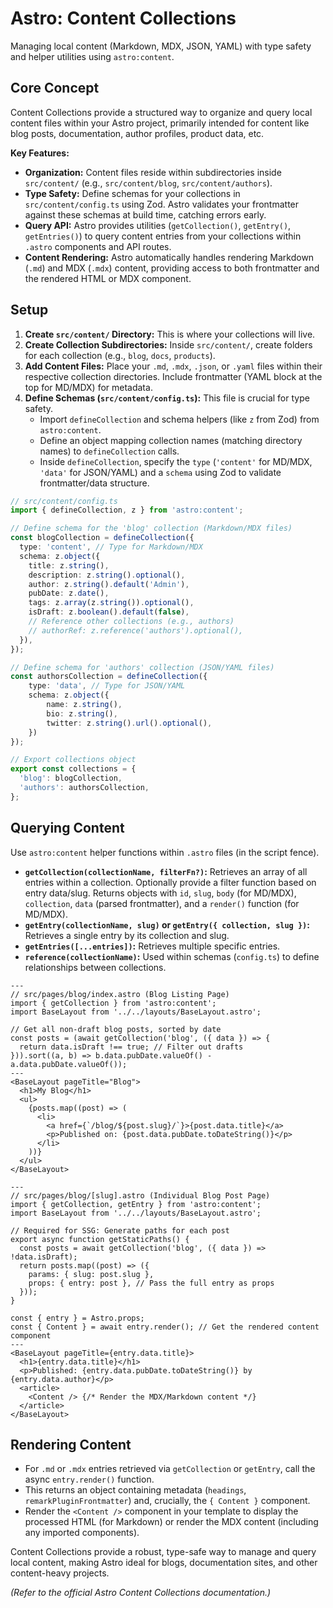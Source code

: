 # Astro: Content Collections

Managing local content (Markdown, MDX, JSON, YAML) with type safety and helper utilities using `astro:content`.

## Core Concept

Content Collections provide a structured way to organize and query local content files within your Astro project, primarily intended for content like blog posts, documentation, author profiles, product data, etc.

**Key Features:**

*   **Organization:** Content files reside within subdirectories inside `src/content/` (e.g., `src/content/blog`, `src/content/authors`).
*   **Type Safety:** Define schemas for your collections in `src/content/config.ts` using Zod. Astro validates your frontmatter against these schemas at build time, catching errors early.
*   **Query API:** Astro provides utilities (`getCollection()`, `getEntry()`, `getEntries()`) to query content entries from your collections within `.astro` components and API routes.
*   **Content Rendering:** Astro automatically handles rendering Markdown (`.md`) and MDX (`.mdx`) content, providing access to both frontmatter and the rendered HTML or MDX component.

## Setup

1.  **Create `src/content/` Directory:** This is where your collections will live.
2.  **Create Collection Subdirectories:** Inside `src/content/`, create folders for each collection (e.g., `blog`, `docs`, `products`).
3.  **Add Content Files:** Place your `.md`, `.mdx`, `.json`, or `.yaml` files within their respective collection directories. Include frontmatter (YAML block at the top for MD/MDX) for metadata.
4.  **Define Schemas (`src/content/config.ts`):** This file is crucial for type safety.
    *   Import `defineCollection` and schema helpers (like `z` from Zod) from `astro:content`.
    *   Define an object mapping collection names (matching directory names) to `defineCollection` calls.
    *   Inside `defineCollection`, specify the `type` (`'content'` for MD/MDX, `'data'` for JSON/YAML) and a `schema` using Zod to validate frontmatter/data structure.

```typescript
// src/content/config.ts
import { defineCollection, z } from 'astro:content';

// Define schema for the 'blog' collection (Markdown/MDX files)
const blogCollection = defineCollection({
  type: 'content', // Type for Markdown/MDX
  schema: z.object({
    title: z.string(),
    description: z.string().optional(),
    author: z.string().default('Admin'),
    pubDate: z.date(),
    tags: z.array(z.string()).optional(),
    isDraft: z.boolean().default(false),
    // Reference other collections (e.g., authors)
    // authorRef: z.reference('authors').optional(),
  }),
});

// Define schema for 'authors' collection (JSON/YAML files)
const authorsCollection = defineCollection({
    type: 'data', // Type for JSON/YAML
    schema: z.object({
        name: z.string(),
        bio: z.string(),
        twitter: z.string().url().optional(),
    })
});

// Export collections object
export const collections = {
  'blog': blogCollection,
  'authors': authorsCollection,
};
```

## Querying Content

Use `astro:content` helper functions within `.astro` files (in the script fence).

*   **`getCollection(collectionName, filterFn?)`:** Retrieves an array of all entries within a collection. Optionally provide a filter function based on entry data/slug. Returns objects with `id`, `slug`, `body` (for MD/MDX), `collection`, `data` (parsed frontmatter), and a `render()` function (for MD/MDX).
*   **`getEntry(collectionName, slug)` or `getEntry({ collection, slug })`:** Retrieves a single entry by its collection and slug.
*   **`getEntries([...entries])`:** Retrieves multiple specific entries.
*   **`reference(collectionName)`:** Used within schemas (`config.ts`) to define relationships between collections.

```astro
---
// src/pages/blog/index.astro (Blog Listing Page)
import { getCollection } from 'astro:content';
import BaseLayout from '../../layouts/BaseLayout.astro';

// Get all non-draft blog posts, sorted by date
const posts = (await getCollection('blog', ({ data }) => {
  return data.isDraft !== true; // Filter out drafts
})).sort((a, b) => b.data.pubDate.valueOf() - a.data.pubDate.valueOf());
---
<BaseLayout pageTitle="Blog">
  <h1>My Blog</h1>
  <ul>
    {posts.map((post) => (
      <li>
        <a href={`/blog/${post.slug}/`}>{post.data.title}</a>
        <p>Published on: {post.data.pubDate.toDateString()}</p>
      </li>
    ))}
  </ul>
</BaseLayout>
```

```astro
---
// src/pages/blog/[slug].astro (Individual Blog Post Page)
import { getCollection, getEntry } from 'astro:content';
import BaseLayout from '../../layouts/BaseLayout.astro';

// Required for SSG: Generate paths for each post
export async function getStaticPaths() {
  const posts = await getCollection('blog', ({ data }) => !data.isDraft);
  return posts.map((post) => ({
    params: { slug: post.slug },
    props: { entry: post }, // Pass the full entry as props
  }));
}

const { entry } = Astro.props;
const { Content } = await entry.render(); // Get the rendered content component
---
<BaseLayout pageTitle={entry.data.title}>
  <h1>{entry.data.title}</h1>
  <p>Published: {entry.data.pubDate.toDateString()} by {entry.data.author}</p>
  <article>
    <Content /> {/* Render the MDX/Markdown content */}
  </article>
</BaseLayout>
```

## Rendering Content

*   For `.md` or `.mdx` entries retrieved via `getCollection` or `getEntry`, call the async `entry.render()` function.
*   This returns an object containing metadata (`headings`, `remarkPluginFrontmatter`) and, crucially, the `{ Content }` component.
*   Render the `<Content />` component in your template to display the processed HTML (for Markdown) or render the MDX content (including any imported components).

Content Collections provide a robust, type-safe way to manage and query local content, making Astro ideal for blogs, documentation sites, and other content-heavy projects.

*(Refer to the official Astro Content Collections documentation.)*